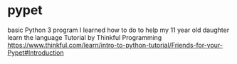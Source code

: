 # pypet
basic Python 3 program I learned how to do to help my 11 year old daughter learn the language
Tutorial by Thinkful Programming https://www.thinkful.com/learn/intro-to-python-tutorial/Friends-for-your-Pypet#Introduction

